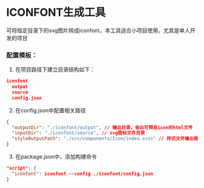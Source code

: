 # ICONFONT生成工具

可将指定目录下的svg图片转成iconfont，本工具适合小项目使用，尤其是单人开发的项目

### 配置模板：

1. 在项目路径下建立目录结构如下：
``` json
iconfont
  output
  source
  config.json
```

2. 在config.json中配置相关路径

```json
{
  "outputDir": "./iconfont/output", // 输出目录，会出可预览icon的html文件
  "inputDir": "./iconfont/source", // svg图标文件目录
  "styleOutputPath": "./src/components/Icon/index.scss" // 样式文件输出路径
}
```

3. 在package.json中，添加构建命令
``` json
"script": {
  "iconfont": iconfont --config ./iconfont/config.json
}
```
